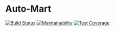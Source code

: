 # Auto-Mart
[![Build Status](https://travis-ci.org/gmemmy/AutoMart.svg?branch=develop)](https://travis-ci.org/gmemmy/AutoMart)
[![Maintainability](https://api.codeclimate.com/v1/badges/4372719a036c56ec4149/maintainability)](https://codeclimate.com/github/gmemmy/Auto-Mart/maintainability)
[![Test Coverage](https://api.codeclimate.com/v1/badges/4372719a036c56ec4149/test_coverage)](https://codeclimate.com/github/gmemmy/Auto-Mart/test_coverage)
